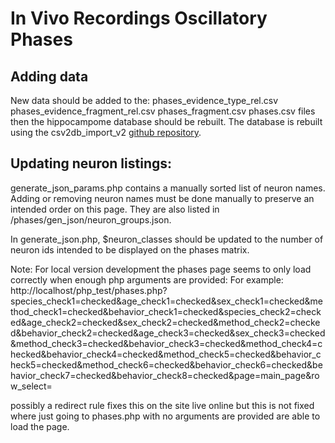 In Vivo Recordings Oscillatory Phases
======================

## Adding data

New data should be added to the:
phases_evidence_type_rel.csv
phases_evidence_fragment_rel.csv
phases_fragment.csv
phases.csv
files then the hippocampome database should be rebuilt. The database is rebuilt using the csv2db_import_v2 [github repository](https://github.com/Hippocampome-Org/csv2db_import_v2).

## Updating neuron listings:

generate_json_params.php contains a manually sorted list of neuron names. Adding or removing neuron names must be done manually to preserve an intended order on this page.
They are also listed in /phases/gen_json/neuron_groups.json.

In generate_json.php, $neuron_classes should be updated to the number of neuron ids intended
to be displayed on the phases matrix.

Note: 
For local version development the phases page seems to only load correctly when enough php arguments are provided:
For example:
http://localhost/php_test/phases.php?species_check1=checked&age_check1=checked&sex_check1=checked&method_check1=checked&behavior_check1=checked&species_check2=checked&age_check2=checked&sex_check2=checked&method_check2=checked&behavior_check2=checked&age_check3=checked&sex_check3=checked&method_check3=checked&behavior_check3=checked&method_check4=checked&behavior_check4=checked&method_check5=checked&behavior_check5=checked&method_check6=checked&behavior_check6=checked&behavior_check7=checked&behavior_check8=checked&page=main_page&row_select=

possibly a redirect rule fixes this on the site live online but this is not fixed where just going to phases.php with no arguments are provided are able to load the page.
